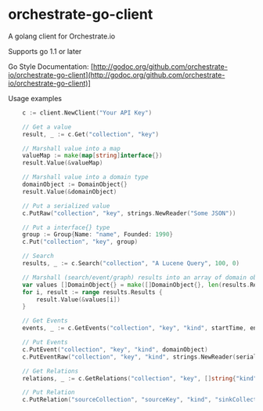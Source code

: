 orchestrate-go-client
=====================

A golang client for Orchestrate.io

Supports go 1.1 or later

Go Style Documentation:
[http://godoc.org/github.com/orchestrate-io/orchestrate-go-client](http://godoc.org/github.com/orchestrate-io/orchestrate-go-client)]

Usage examples

```go
    c := client.NewClient("Your API Key")

    // Get a value
    result, _ := c.Get("collection", "key")

    // Marshall value into a map
    valueMap := make(map[string]interface{})
    result.Value(&valueMap)

    // Marshall value into a domain type
    domainObject := DomainObject{}
    result.Value(&domainObject)

    // Put a serialized value
    c.PutRaw("collection", "key", strings.NewReader("Some JSON"))

    // Put a interface{} type
    group := Group{Name: "name", Founded: 1990}
    c.Put("collection", "key", group)

    // Search
    results, _ := c.Search("collection", "A Lucene Query", 100, 0)

    // Marshall (search/event/graph) results into an array of domain objects
    var values []DomainObject{} = make([]DomainObject{}, len(results.Results))
    for i, result := range results.Results {
        result.Value(&values[i])
    }

    // Get Events
    events, _ := c.GetEvents("collection", "key", "kind", startTime, endTime)

    // Put Events
    c.PutEvent("collection", "key", "kind", domainObject)
    c.PutEventRaw("collection", "key", "kind", strings.NewReader(serializedJson))

    // Get Relations
    relations, _ := c.GetRelations("collection", "key", []string{"kind", "kind"})

    // Put Relation
    c.PutRelation("sourceCollection", "sourceKey", "kind", "sinkCollection", "sinkKey")
```
